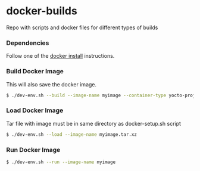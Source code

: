 # docker-builds

Repo with scripts and docker files for different types of builds

### Dependencies

Follow one of the [docker install](https://docs.docker.com/engine/install) instructions.

### Build Docker Image

This will also save the docker image.

```bash
$ ./dev-env.sh --build --image-name myimage --container-type yocto-project --distro-version ubuntu-22.04
```

### Load Docker Image

Tar file with image must be in same directory as docker-setup.sh script

```bash
$ ./dev-env.sh --load --image-name myimage.tar.xz
```

### Run Docker Image

```bash
$ ./dev-env.sh --run --image-name myimage
```

